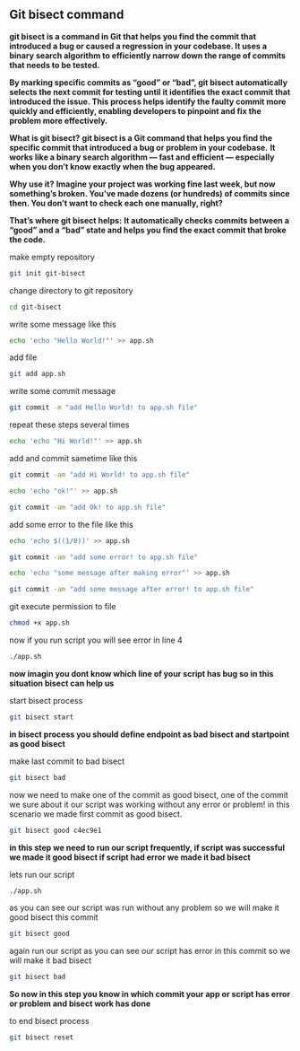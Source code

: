 ## Git bisect command ##
**git bisect is a command in Git that helps you find the commit that introduced a bug or caused a regression in your codebase. It uses a binary search algorithm to efficiently narrow down the range of commits that needs to be tested.**

**By marking specific commits as “good” or “bad”, git bisect automatically selects the next commit for testing until it identifies the exact commit that introduced the issue. This process helps identify the faulty commit more quickly and efficiently, enabling developers to pinpoint and fix the problem more effectively.**

**What is git bisect?**
**git bisect is a Git command that helps you find the specific commit that introduced a bug or problem in your codebase.**
**It works like a binary search algorithm — fast and efficient — especially when you don’t know exactly when the bug appeared.**

**Why use it?**
**Imagine your project was working fine last week, but now something’s broken. You’ve made dozens (or hundreds) of commits since then.
You don’t want to check each one manually, right?**

**That’s where git bisect helps:**
**It automatically checks commits between a “good” and a “bad” state and helps you find the exact commit that broke the code.**

make empty repository
```bash
git init git-bisect
```
change directory to git repository
```bash
cd git-bisect
```
write some message like this
```bash
echo 'echo "Hello World!"' >> app.sh
```
add file 
```bash
git add app.sh 
```
write some commit message
```bash
git commit -m "add Hello World! to app.sh file"
```
repeat these steps several times
```bash
echo 'echo "Hi World!"' >> app.sh
```
add and commit sametime like this
```bash
git commit -am "add Hi World! to app.sh file"
```
```bash
echo 'echo "ok!"' >> app.sh
```
```bash
git commit -am "add Ok! to app.sh file"
```
add some error to the file like this
```bash
echo 'echo $((1/0))' >> app.sh
```
```bash
git commit -am "add some error! to app.sh file"
```
```bash
echo 'echo "some message after making error"' >> app.sh
```
```bash
git commit -am "add some message after error! to app.sh file"
```
git execute permission to file
```bash
chmod +x app.sh 
```
now if you run script you will see error in line 4
```bash
./app.sh
```
**now imagin you dont know which line of your script has bug so in this situation bisect can help us**

start bisect process
```bash
git bisect start 
```
**in bisect process you should define endpoint as bad bisect and startpoint as good bisect**

make last commit to bad bisect 
```bash
git bisect bad 
```
now we need to make one of the commit as good bisect, one of the commit we sure about it our script was working without any error or problem! in this scenario we made first commit as good bisect.
```bash
git bisect good c4ec9e1
```
**in this step we need to run our script frequently, if script was successful we made it good bisect if script had error we made it bad bisect**

lets run our script
```bash
./app.sh
```
as you can see our script was run without any problem so we will make it good bisect this commit
```bash
git bisect good 
```
again run our script
as you can see our script has error in this commit so we will make it bad bisect
```bash
git bisect bad
```
**So now in this step you know in which commit your app or script has error or problem and bisect work has done**

to end bisect process
```bash
git bisect reset
```
